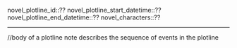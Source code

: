 novel_plotline_id::??
novel_plotline_start_datetime::??
novel_plotline_end_datetime::?? 
novel_characters::??

************************************
//body of a plotline note describes the sequence of events in the plotline
